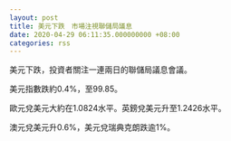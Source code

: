 ```yaml
---
layout: post
title: 美元下跌　市場注視聯儲局議息
date: 2020-04-29 06:11:35.000000000 +08:00
categories: rss
---
```


美元下跌，投資者關注一連兩日的聯儲局議息會議。

美元指數跌約0.4%，至99.85。

歐元兌美元大約在1.0824水平。英鎊兌美元升至1.2426水平。

澳元兌美元升0.6%，美元兌瑞典克朗跌逾1%。
